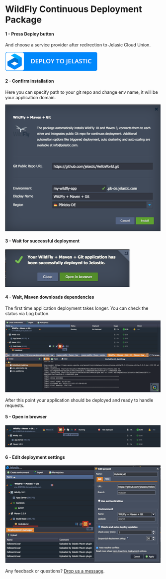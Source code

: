 # WildFly Continuous Deployment Package 

#### 1 - Press Deploy button 
And choose a service provider after redirection to Jelasic Cloud Union.

[![Deploy](https://github.com/jelastic-jps/git-push-deploy/raw/master/images/deploy-to-jelastic.png)](https://jelastic.com/install-application/?manifest=https://raw.githubusercontent.com/jelastic-jps/wildfly/master/continuous-deployment/manifest.jps) 

#### 2 - Confirm installation 
Here you can specify path to your git repo and change env name, it will be your application domain.

<img src="../images/wildfly-maven-git.png" width="500"/>

#### 3 - Wait for successful deployment

<img src="../images/wildfly-successful-deployment.png" width="400"/>

#### 4 - Wait, Maven downloads dependencies 
The first time application deployment takes longer. You can check the status via Log button.  

<img src="../images/wildfly-deploy-logs.png" width="500"/>

After this point your application should be deployed and ready to handle requests. 

#### 5 - Open in browser

<img src="../images/wildfly-open-in-browser.png" width="500"/>


#### 6 - Edit deployment settings

<img src="../images/wildfly-edit-deployment.png" width="500"/>

Any feedback or questions? <a href="mailto:info@jelastic.com">Drop us a message</a>. 






